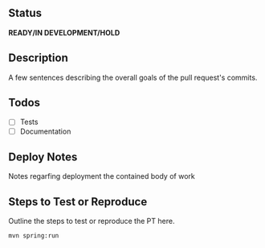## Status
**READY/IN DEVELOPMENT/HOLD**

## Description
A few sentences describing the overall goals of the pull request's commits.

## Todos
- [ ] Tests
- [ ] Documentation

## Deploy Notes
Notes regarfing deployment the contained body of work

## Steps to Test or Reproduce
Outline the steps to test or reproduce the PT here.

```sh
mvn spring:run
```